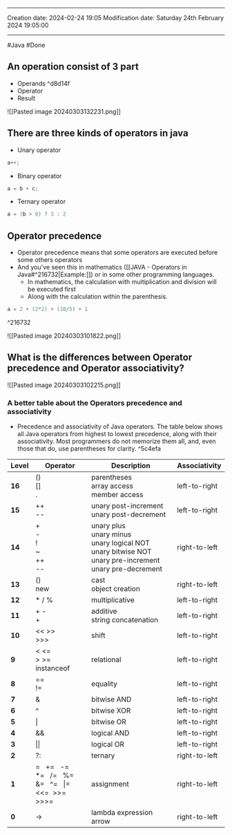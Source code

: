 

----
Creation date: 2024-02-24 19:05
Modification date: Saturday 24th February 2024 19:05:00

----

#Java 
#Done 

## An operation consist of 3 part
- Operands ^d8d14f
- Operator
- Result

![[Pasted image 20240303132231.png]]
## There are three kinds of operators in java

- Unary operator
```java
a++;
```
- Binary operator
```java
a = b + c;
```
- Ternary operator
```java
a = (b > 0) ? 3 : 2
```


## Operator precedence

- Operator precedence means that some operators are executed before some others operators 
- And you've seen this in mathematics ([[JAVA - Operators in Java#^216732|Example:]]) or in some other programming languages.
	- In mathematics, the calculation with multiplication and division will be executed first
	- Along with the calculation within the parenthesis.

```java
a = 2 + (2*2) + (10/5) + 1
```
^216732

![[Pasted image 20240303101822.png]]

## What is the differences between Operator precedence and Operator associativity?

![[Pasted image 20240303102215.png]]

### A better table about the Operators precedence and associativity

- Precedence and associativity of Java operators. The table below shows all Java operators from highest to lowest precedence, along with their associativity. Most programmers do not memorize them all, and, even those that do, use parentheses for clarity. ^5c4efa

| Level  | Operator                                                            | Description                                                                                                                 | Associativity |
| ------ | ------------------------------------------------------------------- | --------------------------------------------------------------------------------------------------------------------------- | ------------- |
| **16** | ()  <br>[]  <br>.                                                   | parentheses  <br>array access  <br>member access                                                                            | left-to-right |
| **15** | ++  <br>--                                                          | unary post-increment  <br>unary post-decrement                                                                              | left-to-right |
| **14** | +  <br>-  <br>!  <br>~  <br>++  <br>--                              | unary plus  <br>unary minus  <br>unary logical NOT  <br>unary bitwise NOT  <br>unary pre-increment  <br>unary pre-decrement | right-to-left |
| **13** | ()  <br>new                                                         | cast  <br>object creation                                                                                                   | right-to-left |
| **12** | * / %                                                               | multiplicative                                                                                                              | left-to-right |
| **11** | + -  <br>+                                                          | additive  <br>string concatenation                                                                                          | left-to-right |
| **10** | << >>  <br>>>>                                                      | shift                                                                                                                       | left-to-right |
| **9**  | < <=  <br>> >=  <br>instanceof                                      | relational                                                                                                                  | left-to-right |
| **8**  | ==  <br>!=                                                          | equality                                                                                                                    | left-to-right |
| **7**  | &                                                                   | bitwise AND                                                                                                                 | left-to-right |
| **6**  | ^                                                                   | bitwise XOR                                                                                                                 | left-to-right |
| **5**  | \|                                                                  | bitwise OR                                                                                                                  | left-to-right |
| **4**  | &&                                                                  | logical AND                                                                                                                 | left-to-right |
| **3**  | \|\|                                                                | logical OR                                                                                                                  | left-to-right |
| **2**  | ?:                                                                  | ternary                                                                                                                     | right-to-left |
| **1**  | =   +=   -=  <br>*=   /=   %=  <br>&=   ^=   \|=  <br><<=  >>= >>>= | assignment                                                                                                                  | right-to-left |
| **0**  | ->                                                                  | lambda expression arrow                                                                                                     | right-to-left |
